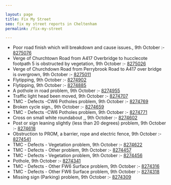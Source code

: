 ```yaml
---

layout: page
title: Fix My Street
seo: fix my street reports in Cheltenham
permalink: /fix-my-street

---
```


<!-- fix_marker starts -->

- Poor road finish which will breakdown and cause issues., 9th October :- [8275076](https://www.fixmystreet.com/report/8275076)
- Verge of Churchtown Road from A417 Overbridge to hucclecote footpath 5 is obstructed by vegetation, 9th October :- [8275026](https://www.fixmystreet.com/report/8275026)
- Verge of Churchdown Road from Perrybrook Road to A417 over bridge is overgrown, 9th October :- [8275011](https://www.fixmystreet.com/report/8275011)
- Flytipping, 9th October :- [8274902](https://www.fixmystreet.com/report/8274902)
- Flytipping, 9th October :- [8274885](https://www.fixmystreet.com/report/8274885)
- A pothole in road problem, 9th October :- [8274955](https://www.fixmystreet.com/report/8274955)
- Traffic light head been moved, 9th October :- [8274707](https://www.fixmystreet.com/report/8274707)
- TMC - Defects -CW6 Potholes  problem, 9th October :- [8274769](https://www.fixmystreet.com/report/8274769)
- Broken cycle sign., 9th October :- [8274659](https://www.fixmystreet.com/report/8274659)
- TMC - Defects -CW6 Potholes  problem, 9th October :- [8274771](https://www.fixmystreet.com/report/8274771)
- Cross on small white roundabout ,, 9th October :- [8274602](https://www.fixmystreet.com/report/8274602)
- Post or sign leaning slightly (less than 20 degrees) problem, 9th October :- [8274618](https://www.fixmystreet.com/report/8274618)
- Obstruction to PROM, a barrier, rope and electric fence, 9th October :- [8274541](https://www.fixmystreet.com/report/8274541)
- TMC - Defects - Vegetation problem, 9th October :- [8274622](https://www.fixmystreet.com/report/8274622)
- TMC - Defects - Other problem, 9th October :- [8274457](https://www.fixmystreet.com/report/8274457)
- TMC - Defects - Vegetation problem, 9th October :- [8274456](https://www.fixmystreet.com/report/8274456)
- Pothole, 9th October :- [8274341](https://www.fixmystreet.com/report/8274341)
- TMC - Defects - Other FW6  Surface problem, 9th October :- [8274316](https://www.fixmystreet.com/report/8274316)
- TMC - Defects - Other FW6  Surface problem, 9th October :- [8274318](https://www.fixmystreet.com/report/8274318)
- Missing sign (Parking) problem, 9th October :- [8274309](https://www.fixmystreet.com/report/8274309)

<!-- fix_marker ends -->